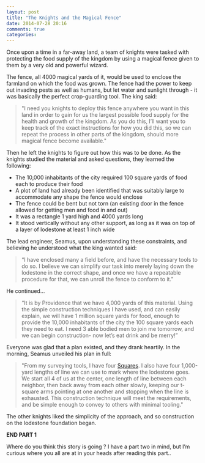 ```yaml
---
layout: post
title: "The Knights and the Magical Fence"
date: 2014-07-28 20:16
comments: true
categories:
---
```


Once upon a time in a far-away land, a team of knights were tasked with protecting the food supply of the kingdom by using a magical fence given to them by a very old and powerful wizard.

The fence, all 4000 magical yards of it, would be used to enclose the farmland on which the food was grown. The fence had the power to keep out invading pests as well as humans, but let water and sunlight through - it was basically the perfect crop-guarding tool. The king said:

> "I need you knights to deploy this fence anywhere you want in this land in order to gain for us the largest possible food supply for the health and growth of the kingdom. As you do this, I’ll want you to keep track of the exact instructions for how you did this, so we can repeat the process in other parts of the kingdom, should more magical fence become available."

Then he left the knights to figure out how this was to be done. As the knights studied the material and asked questions, they learned the following:

  - The 10,000 inhabitants of the city required 100 square yards of food each to produce their food
  - A plot of land had already been identified that was suitably large to accommodate any shape the fence would enclose
  - The fence could be bent but not torn (an existing door in the fence allowed for getting men and food in and out)
  - It was a rectangle 1 yard high and 4000 yards long
  - It stood vertically without any other support, as long as it was on top of a layer of lodestone at least 1 inch wide

The lead engineer, Seamus, upon understanding these constraints, and believing he understood what the king wanted said:
> “I have enclosed many a field before, and have the necessary tools to do so. I believe we can simplify our task into merely laying down the lodestone in the correct shape, and once we have a repeatable procedure for that, we can unroll the fence to conform to it.”

He continued...

> “It is by Providence that we have 4,000 yards of this material. Using the simple construction techniques I have used, and can easily explain, we will have 1 million square yards for food, enough to provide the 10,000 inhabitants of the city the 100 square yards each they need to eat. I need 3 able bodied men to join me tomorrow, and we can begin construction-  now let’s eat drink and be merry!”

Everyone was glad that a plan existed, and they drank heartily.
In the morning, Seamus unveiled his plan in full:

> "From my surveying tools, I have four [Squares](http://en.wikipedia.org/wiki/Steel_square). I also have four 1,000-yard lengths of line we can use to mark where the lodestone goes. We start all 4 of us at the center, one length of line between each neighbor, then back away from each other slowly, keeping our t-square arms pointing at one another and stopping when the line is exhausted. This construction technique will meet the requirements, and be simple enough to convey to others with minimal tooling."

The other knights liked the simplicity of the approach, and so construction on the lodestone foundation began.

**END PART 1**

Where do you think this story is going ? I have a part two in mind, but I’m curious where you all are at in your heads after reading this part..
